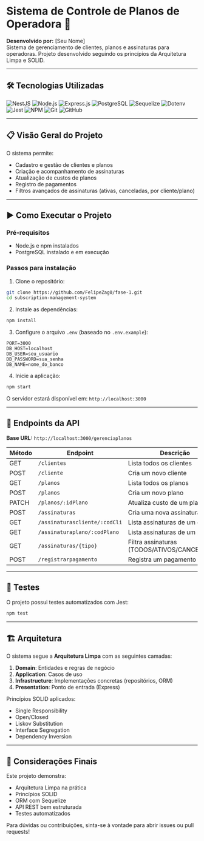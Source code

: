 # Sistema de Controle de Planos de Operadora 📡

**Desenvolvido por:** [Seu Nome]  
Sistema de gerenciamento de clientes, planos e assinaturas para operadoras. Projeto desenvolvido seguindo os princípios da Arquitetura Limpa e SOLID.

---

## 🛠 Tecnologias Utilizadas

![NestJS](https://img.shields.io/badge/NestJS-E0234E?style=for-the-badge&logo=nestjs&logoColor=white)
![Node.js](https://img.shields.io/badge/node.js-6DA55F?style=for-the-badge&logo=node.js&logoColor=white)
![Express.js](https://img.shields.io/badge/express-%23404d59.svg?style=for-the-badge&logo=express&logoColor=%2361DAFB)
![PostgreSQL](https://img.shields.io/badge/postgres-%23316192.svg?style=for-the-badge&logo=postgresql&logoColor=white)
![Sequelize](https://img.shields.io/badge/Sequelize-52B0E7?style=for-the-badge&logo=Sequelize&logoColor=white)
![Dotenv](https://img.shields.io/badge/dotenv-8A9A5B?style=for-the-badge&logo=dotenv&logoColor=white)
![Jest](https://img.shields.io/badge/-jest-%23C21325?style=for-the-badge&logo=jest&logoColor=white)
![NPM](https://img.shields.io/badge/NPM-%23CB3837.svg?style=for-the-badge&logo=npm&logoColor=white)
![Git](https://img.shields.io/badge/git-%23F05033.svg?style=for-the-badge&logo=git&logoColor=white)
![GitHub](https://img.shields.io/badge/github-%23121011.svg?style=for-the-badge&logo=github&logoColor=white)

---

## 📋 Visão Geral do Projeto

O sistema permite:
- Cadastro e gestão de clientes e planos
- Criação e acompanhamento de assinaturas
- Atualização de custos de planos
- Registro de pagamentos
- Filtros avançados de assinaturas (ativas, canceladas, por cliente/plano)

---

## ▶️ Como Executar o Projeto

### Pré-requisitos
- Node.js e npm instalados
- PostgreSQL instalado e em execução

### Passos para instalação

1. Clone o repositório:
```bash
git clone https://github.com/FelipeZag0/fase-1.git
cd subscription-management-system
```

2. Instale as dependências:
```bash
npm install
```

3. Configure o arquivo `.env` (baseado no `.env.example`):
```env
PORT=3000
DB_HOST=localhost
DB_USER=seu_usuario
DB_PASSWORD=sua_senha
DB_NAME=nome_do_banco
```

4. Inicie a aplicação:
```bash
npm start
```

O servidor estará disponível em: `http://localhost:3000`

---

## 📡 Endpoints da API

**Base URL:** `http://localhost:3000/gerenciaplanos`

| Método | Endpoint                     | Descrição                          |
|--------|------------------------------|------------------------------------|
| GET    | `/clientes`                  | Lista todos os clientes            |
| POST   | `/cliente`                   | Cria um novo cliente               |
| GET    | `/planos`                    | Lista todos os planos              |
| POST   | `/planos`                    | Cria um novo plano                 |
| PATCH  | `/planos/:idPlano`           | Atualiza custo de um plano         |
| POST   | `/assinaturas`               | Cria uma nova assinatura           |
| GET    | `/assinaturascliente/:codCli`| Lista assinaturas de um cliente    |
| GET    | `/assinaturaplano/:codPlano` | Lista assinaturas de um plano      |
| GET    | `/assinaturas/{tipo}`        | Filtra assinaturas (TODOS/ATIVOS/CANCELADOS) |
| POST   | `/registrarpagamento`        | Registra um pagamento              |

---

## 🧪 Testes

O projeto possui testes automatizados com Jest:

```bash
npm test
```

---

## 🏗️ Arquitetura

O sistema segue a **Arquitetura Limpa** com as seguintes camadas:

1. **Domain**: Entidades e regras de negócio
2. **Application**: Casos de uso
3. **Infrastructure**: Implementações concretas (repositórios, ORM)
4. **Presentation**: Ponto de entrada (Express)

Princípios SOLID aplicados:
- Single Responsibility
- Open/Closed
- Liskov Substitution
- Interface Segregation
- Dependency Inversion

---

## 📌 Considerações Finais

Este projeto demonstra:
- Arquitetura Limpa na prática
- Princípios SOLID
- ORM com Sequelize
- API REST bem estruturada
- Testes automatizados

Para dúvidas ou contribuições, sinta-se à vontade para abrir issues ou pull requests!